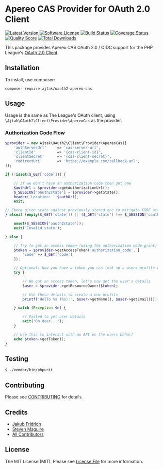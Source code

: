 # Apereo CAS Provider for OAuth 2.0 Client
[![Latest Version](https://img.shields.io/github/release/ajtak/oauth2-apereo-cas.svg?style=flat-square)](https://github.com/ajtak/oauth2-apereo-cas/releases)
[![Software License](https://img.shields.io/badge/license-MIT-brightgreen.svg?style=flat-square)](LICENSE.md)
[![Build Status](https://img.shields.io/travis/ajtak/oauth2-apereo-cas/master.svg?style=flat-square)](https://travis-ci.org/ajtak/oauth2-apereo-cas)
[![Coverage Status](https://img.shields.io/scrutinizer/coverage/g/ajtak/oauth2-apereo-cas.svg?style=flat-square)](https://scrutinizer-ci.com/g/ajtak/oauth2-apereo-cas/code-structure)
[![Quality Score](https://img.shields.io/scrutinizer/g/ajtak/oauth2-apereo-cas.svg?style=flat-square)](https://scrutinizer-ci.com/g/ajtak/oauth2-apereo-cas)
[![Total Downloads](https://img.shields.io/packagist/dt/ajtak/oauth2-apereo-cas.svg?style=flat-square)](https://packagist.org/packages/ajtak/oauth2-apereo-cas)

This package provides Apereo CAS OAuth 2.0 / OIDC support for the PHP League's [OAuth 2.0 Client](https://github.com/thephpleague/oauth2-client).

## Installation

To install, use composer:

```
composer require ajtak/oauth2-apereo-cas
```

## Usage

Usage is the same as The League's OAuth client, using `\Ajtak\OAuth2\Client\Provider\ApereoCas` as the provider.

### Authorization Code Flow

```php
$provider = new Ajtak\OAuth2\Client\Provider\ApereoCas([
    'authServerUrl'     => 'cas-server-url',
    'clientId'          => '{cas-client-id}',
    'clientSecret'      => '{cas-client-secret}',
    'redirectUri'       => 'https://example.com/callback-url',
]);

if (!isset($_GET['code'])) {

    // If we don't have an authorization code then get one
    $authUrl = $provider->getAuthorizationUrl();
    $_SESSION['oauth2state'] = $provider->getState();
    header('Location: '.$authUrl);
    exit;

// Check given state against previously stored one to mitigate CSRF attack
} elseif (empty($_GET['state']) || ($_GET['state'] !== $_SESSION['oauth2state'])) {

    unset($_SESSION['oauth2state']);
    exit('Invalid state');

} else {

    // Try to get an access token (using the authorization code grant)
    $token = $provider->getAccessToken('authorization_code', [
        'code' => $_GET['code']
    ]);

    // Optional: Now you have a token you can look up a users profile data
    try {

        // We got an access token, let's now get the user's details
        $user = $provider->getResourceOwner($token);

        // Use these details to create a new profile
        printf('Hello %s (%s)!', $user->getName(), $user->getEmail());

    } catch (Exception $e) {

        // Failed to get user details
        exit('Oh dear...');
    }

    // Use this to interact with an API on the users behalf
    echo $token->getToken();
}
```

## Testing

``` bash
$ ./vendor/bin/phpunit
```

## Contributing

Please see [CONTRIBUTING](https://github.com/ajtak/oauth2-apereo-cas/blob/master/CONTRIBUTING.md) for details.

## Credits
- [Jakub Fridrich](https://github.com/ajtak)
- [Steven Maguire](https://github.com/stevenmaguire)
- [All Contributors](https://github.com/ajtak/oauth2-apereo-cas/contributors)


## License
The MIT License (MIT). Please see [License File](https://github.com/ajtak/oauth2-apereo-cas/blob/master/LICENSE) for more information.
